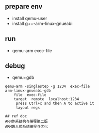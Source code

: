 ## prepare env
* install qemu-user
* install g++-arm-linux-gnueabi


## run
* qemu-arm exec-file

## debug
* qemu+gdb
```shell
qemu-arm -singlestep -g 1234  exec-file
arm-linux-gnueabi-gdb
    file  exec-file
    target  remote  localhost:1234
     press Ctrl+x and then A to active it
     layout regs

## ref doc
ARM体系结构与编程第二版
ARM嵌入式系统编程与优化